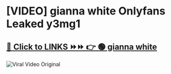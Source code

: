 
 # [VIDEO] gianna white Onlyfans Leaked y3mg1

## <h2><a href="https://clipsfans.com/gianna_white&ref=git">🔗 Click to LINKS ⏩⏩ 👉 🟢 gianna white </a></h2>

<a href="https://clipsfans.com/gianna_white&ref=git" rel="nofollow" data-target="animated-image.originalLink"><img src="https://i.ibb.co.com/xMMVF88/686577567.gif" alt="Viral Video Original" style="max-width: 100%; display: inline-block;" data-target="animated-image.originalImage"></a>

